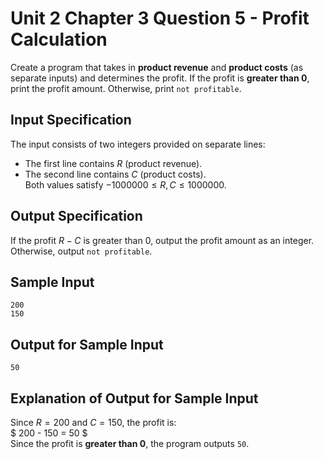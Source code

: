 # Unit 2 Chapter 3 Question 5 - Profit Calculation  
Create a program that takes in **product revenue** and **product costs** (as separate inputs) and determines the profit. If the profit is **greater than 0**, print the profit amount. Otherwise, print `not profitable`.  

## Input Specification  
The input consists of two integers provided on separate lines:  
- The first line contains $R$ (product revenue).  
- The second line contains $C$ (product costs).  
Both values satisfy $-1000000 \leq R, C \leq 1000000$.  

## Output Specification  
If the profit $R - C$ is greater than $0$, output the profit amount as an integer. Otherwise, output `not profitable`.  

## Sample Input
```
200
150
```

## Output for Sample Input
```
50
```

## Explanation of Output for Sample Input  
Since $R = 200$ and $C = 150$, the profit is:  
$ 200 - 150 = 50 $  
Since the profit is **greater than 0**, the program outputs `50`.